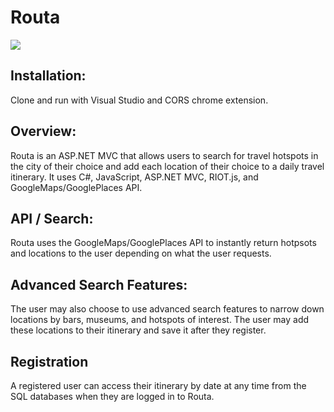 # Routa

<img src="https://github.com/RobMisener/Travel-API-Website/raw/master/ImagesForReadme/ab5207631a0ec92ee23a6dfaf4c3f5cf.gif" />

## Installation:
Clone and run with Visual Studio and CORS chrome extension.

## Overview: 
Routa is an ASP.NET MVC that allows users to search for travel hotspots in the city of their choice and add each location of their choice to a daily travel itinerary. It uses C#, JavaScript, ASP.NET MVC, RIOT.js, and GoogleMaps/GooglePlaces API.

## API / Search:
Routa uses the GoogleMaps/GooglePlaces API to instantly return hotpsots and locations to the user depending on what the user requests. 

## Advanced Search Features:
The user may also choose to use advanced search features to narrow down locations by bars, museums, and hotspots of interest. The user may add these locations to their itinerary and save it after they register. 

## Registration
A registered user can access their itinerary by date at any time from the SQL databases when they are logged in to Routa. 






